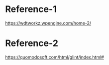 # Reference-1
https://wdtworkz.wpengine.com/home-2/

# Reference-2
https://quomodosoft.com/html/glint/index.html#